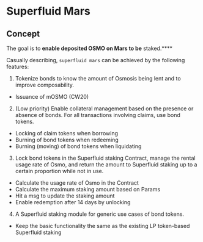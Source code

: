 # Superfluid Mars

## Concept

The goal is to **enable **deposited OSMO **on** Mars to** be** staked.****

Casually describing, `superfluid mars` can be achieved by the following features:

1. Tokenize bonds to know the amount of Osmosis being lent and to improve composability.

- Issuance of mOSMO (CW20)

2. (Low priority) Enable collateral management based on the presence or absence of bonds. For all transactions involving claims, use bond tokens.

- Locking of claim tokens when borrowing
- Burning of bond tokens when redeeming
- Burning (moving) of bond tokens when liquidating

3. Lock bond tokens in the Superfluid staking Contract, manage the rental usage rate of Osmo, and return the amount to Superfluid staking up to a certain proportion while not in use.
- Calculate the usage rate of Osmo in the Contract
- Calculate the maximum staking amount based on Params
- Hit a msg to update the staking amount
- Enable redemption after 14 days by unlocking

4. A Superfluid staking module for generic use cases of bond tokens.
- Keep the basic functionality the same as the existing LP token-based Superfluid staking

